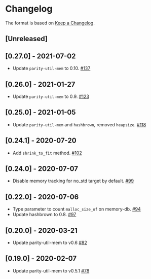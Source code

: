 # Changelog

The format is based on [Keep a Changelog].

[Keep a Changelog]: http://keepachangelog.com/en/1.0.0/

## [Unreleased]

## [0.27.0] - 2021-07-02
- Update `parity-util-mem` to 0.10. [#137](https://github.com/paritytech/trie/pull/137)

## [0.26.0] - 2021-01-27
- Update `parity-util-mem` to 0.9. [#123](https://github.com/paritytech/trie/pull/123)

## [0.25.0] - 2021-01-05
- Update `parity-util-mem` and `hashbrown`, removed `heapsize`. [#118](https://github.com/paritytech/trie/pull/118)

## [0.24.1] - 2020-07-20
- Add `shrink_to_fit` method. [#102](https://github.com/paritytech/trie/pull/102)

## [0.24.0] - 2020-07-07
- Disable memory tracking for no_std target by default. [#99](https://github.com/paritytech/trie/pull/99)

## [0.22.0] - 2020-07-06
- Type parameter to count `malloc_size_of` on memory-db. [#94](https://github.com/paritytech/trie/pull/94)
- Update hashbrown to 0.8. [#97](https://github.com/paritytech/trie/pull/97)

## [0.20.0] - 2020-03-21
- Update parity-util-mem to v0.6 [#82](https://github.com/paritytech/trie/pull/82)

## [0.19.0] - 2020-02-07
- Update parity-util-mem to v0.5.1 [#78](https://github.com/paritytech/trie/pull/78)
